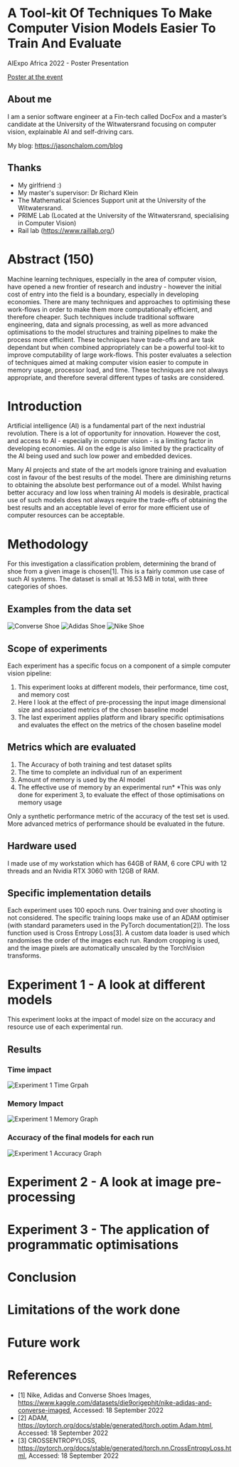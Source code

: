 # A Tool-kit Of Techniques To Make Computer Vision Models Easier To Train And Evaluate
AIExpo Africa 2022 - Poster Presentation 

[Poster at the event](https://github.com/TRex22/MakeAISpeedy/raw/main/Final%20Poster%20Design.pdf)

## About me
I am a senior software engineer at a Fin-tech called DocFox and a master’s candidate at the University of the Witwatersrand focusing on computer vision, explainable AI and self-driving cars.

My blog: https://jasonchalom.com/blog

## Thanks
- My girlfriend :)
- My master's supervisor: Dr Richard Klein
- The Mathematical Sciences Support unit at the University of the Witwatersrand.
- PRIME Lab (Located at the University of the Witwatersrand, specialising in Computer Vision)
- Rail lab (https://www.raillab.org/)

# Abstract (150)
Machine learning techniques, especially in the area of computer vision, have opened a new frontier of research and industry - however the initial cost of entry into the field is a boundary, especially in developing economies. There are many techniques and approaches to optimising these work-flows in order to make them more computationally efficient, and therefore cheaper. Such techniques include traditional software engineering, data and signals processing, as well as more advanced optimisations to the model structures and training pipelines to make the process more efficient. These techniques have trade-offs and are task dependant but when combined appropriately can be a powerful tool-kit to improve computability of large work-flows. This poster evaluates a selection of techniques aimed at making computer vision easier to compute in memory usage, processor load, and time. These techniques are not always appropriate, and therefore several different types of tasks are considered.

# Introduction
Artificial intelligence (AI) is a fundamental part of the next industrial revolution. There is a lot of opportunity for innovation. However the cost, and access to AI - especially in computer vision - is a limiting factor in developing economies. AI on the edge is also limited by the practicality of the AI being used and such low power and embedded devices.

Many AI projects and state of the art models ignore training and evaluation cost in favour of the best results of the model. There are diminishing returns to obtaining the absolute best performance out of a model. Whilst having better accuracy and low loss when training AI models is desirable, practical use of such models does not always require the trade-offs of obtaining the best results and an acceptable level of error for more efficient use of computer resources can be acceptable.

# Methodology
For this investigation a classification problem, determining the brand of shoe from a given image is chosen[1]. This is a fairly common use case of such AI systems. The dataset is small at 16.53 MB in total, with three categories of shoes.

## Examples from the data set
![Converse Shoe](images/176.jpg)
![Adidas Shoe](images/266.jpg)
![Nike Shoe](images/271.jpg)

## Scope of experiments
Each experiment has a specific focus on a component of a simple computer vision pipeline:
1. This experiment looks at different models, their performance, time cost, and memory cost
2. Here I look at the effect of pre-processing the input image dimensional size and associated metrics of the chosen baseline model
3. The last experiment applies platform and library specific optimisations and evaluates the effect on the metrics of the chosen baseline model

## Metrics which are evaluated
1. The Accuracy of both training and test dataset splits
2. The time to complete an individual run of an experiment
3. Amount of memory is used by the AI model
4. The effective use of memory by an experimental run*
\*This was only done for experiment 3, to evaluate the effect of those optimisations on memory usage

Only a synthetic performance metric of the accuracy of the test set is used. More advanced metrics of performance should be evaluated in the future.

## Hardware used
I made use of my workstation which has 64GB of RAM, 6 core CPU with 12 threads and an Nvidia RTX 3060 with 12GB of RAM.

## Specific implementation details
Each experiment uses 100 epoch runs. Over training and over shooting is not considered. The specific training loops make use of an ADAM optimiser (with standard parameters used in the PyTorch documentation[2]). The loss function used is Cross Entropy Loss[3]. A custom data loader is used which randomises the order of the images each run. Random cropping is used, and the image pixels are automatically unscaled by the TorchVision transforms.

# Experiment 1 - A look at different models
This experiment looks at the impact of model size on the accuracy and resource use of each experimental run.

## Results
### Time impact
![Experiment 1 Time Grpah](images/diagrams/Model%20Training/Amount%20of%20time%20each%20model%20took%20to%20train.svg)

### Memory Impact
![Experiment 1 Memory Graph](images/diagrams/Model%20Training/Amount%20of%20Memory%20Used%20Per%20Model.svg)

### Accuracy of the final models for each run
![Experiment 1 Accuracy Graph](images/diagrams/Model%20Training/Accuracy%20of%20Models%20for%20100%20Epochs.svg)

# Experiment 2 - A look at image pre-processing

# Experiment 3 - The application of programmatic optimisations

# Conclusion

# Limitations of the work done

# Future work

# References
- [1] Nike, Adidas and Converse Shoes Images, https://www.kaggle.com/datasets/die9origephit/nike-adidas-and-converse-imaged, Accessed: 18 September 2022
- [2] ADAM, https://pytorch.org/docs/stable/generated/torch.optim.Adam.html, Accessed: 18 September 2022
- [3] CROSSENTROPYLOSS, https://pytorch.org/docs/stable/generated/torch.nn.CrossEntropyLoss.html, Accessed: 18 September 2022
